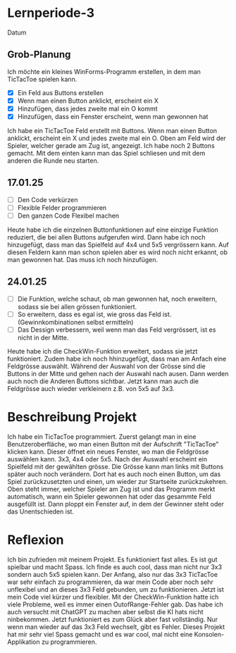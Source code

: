 # Lernperiode-3

Datum

## Grob-Planung

Ich möchte ein kleines WinForms-Programm erstellen, in dem man TicTacToe spielen kann.

- [x] Ein Feld aus Buttons erstellen
- [x] Wenn man einen Button anklickt, erscheint ein X
- [x] Hinzufügen, dass jedes zweite mal ein O kommt
- [x] Hinzufügen, dass ein Fenster erscheint, wenn man gewonnen hat

Ich habe ein TicTacToe Feld erstellt mit Buttons. Wenn man einen Button anklickt, erscheint ein X und jedes zweite mal ein O. Oben am Feld wird der Spieler, welcher gerade am Zug ist, angezeigt. Ich habe noch 2 Buttons gemacht. Mit dem einten kann man das Spiel schliesen und mit dem anderen die Runde neu starten.

## 17.01.25

- [ ] Den Code verkürzen
- [ ] Flexible Felder programmieren
- [ ] Den ganzen Code Flexibel machen

Heute habe ich die einzelnen Buttonfunktionen auf eine einzige Funktion reduziert, die bei allen Buttons aufgerufen wird. Dann habe ich noch hinzugefügt, dass man das Spielfeld auf 4x4 und 5x5 vergrössern kann. Auf diesen Feldern kann man schon spielen aber es wird noch nicht erkannt, ob man gewonnen hat. Das muss ich noch hinzufügen.

## 24.01.25

- [ ] Die Funktion, welche schaut, ob man gewonnen hat, noch erweitern, sodass sie bei allen grössen funktioniert.
- [ ] So erweitern, dass es egal ist, wie gross das Feld ist. (Gewinnkombinationen selbst ermitteln)
- [ ] Das Dessign verbessern, weil wenn man das Feld vergrössert, ist es nicht in der Mitte.

Heute habe ich die CheckWin-Funktion erweitert, sodass sie jetzt funktioniert. Zudem habe ich noch hhinzugefügt, dass man am Anfach eine Feldgrösse auswählt. Während der Auswahl von der Grösse sind die Buttons in der Mitte und gehen nach der Auswahl nach ausen. Dann werden auch noch die Anderen Buttons sichtbar. Jetzt kann man auch die Feldgrösse auch wieder verkleinern z.B. von 5x5 auf 3x3.

# Beschreibung Projekt

Ich habe ein TicTacToe programmiert. Zuerst gelangt man in eine Benutzeroberfläche, wo man einen Button mit der Aufschrift "TicTacToe" klicken kann. Dieser öffnet ein neues Fenster, wo man die Feldgrösse auswählen kann. 3x3, 4x4 oder 5x5. Nach der Auswahl erscheint ein Spielfeld mit der gewählten grösse. Die Grösse kann man links mit Buttons später auch noch verändern. Dort hat es auch noch einen Button, um das Spiel zurückzusetzten und einen, um wieder zur Startseite zurückzukehren. Oben steht immer, welcher Spieler am Zug ist und das Programm merkt automatisch, wann ein Spieler gewonnen hat oder das gesammte Feld ausgefüllt ist. Dann ploppt ein Fenster auf, in dem der Gewinner steht oder das Unentschieden ist.


# Reflexion

Ich bin zufrieden mit meinem Projekt. Es funktioniert fast alles. Es ist gut spielbar und macht Spass. Ich finde es auch cool, dass man nicht nur 3x3 sondern auch 5x5 spielen kann. Der Anfang, also nur das 3x3 TicTacToe war sehr einfach zu programmieren, da war mein Code aber noch sehr unflexibel und an dieses 3x3 Feld gebunden, um zu funktionieren. Jetzt ist mein Code viel kürzer und flexibler. Mit der CheckWin-Funktion hatte ich viele Probleme, weil es immer einen OutofRange-Fehler gab. Das habe ich auch versucht mit ChatGPT zu machen aber selbst die KI hats nicht ninbekommen. Jetzt funktioniert es zum Glück aber fast vollständig. Nur wenn man wieder auf das 3x3 Feld wechselt, gibt es Fehler. Dieses Projekt hat mir sehr viel Spass gemacht und es war cool, mal nicht eine Konsolen-Applikation zu programmieren.
